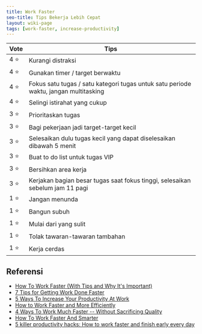 ```yaml
---
title: Work Faster
seo-title: Tips Bekerja Lebih Cepat
layout: wiki-page
tags: [work-faster, increase-productivity]
---
```


Vote | Tips
---|---
4 ⭐ | Kurangi distraksi 
4 ⭐ | Gunakan timer / target berwaktu  
4 ⭐ | Fokus satu tugas / satu kategori tugas untuk satu periode waktu, jangan multitasking
4 ⭐ | Selingi istirahat yang cukup 
3 ⭐ | Prioritaskan tugas 
3 ⭐ | Bagi pekerjaan jadi target-target kecil 
3 ⭐ | Selesaikan dulu tugas kecil yang dapat diselesaikan dibawah 5 menit 
3 ⭐ | Buat to do list untuk tugas VIP 
3 ⭐ | Bersihkan area kerja 
3 ⭐ | Kerjakan bagian besar tugas saat fokus tinggi, selesaikan sebelum jam 11 pagi 
1 ⭐ | Jangan menunda 
1 ⭐ | Bangun subuh 
1 ⭐ | Mulai dari yang sulit 
1 ⭐ | Tolak tawaran-tawaran tambahan 
1 ⭐ | Kerja cerdas 

## Referensi
- [How To Work Faster (With Tips and Why It's Important)](https://ca.indeed.com/career-advice/career-development/how-to-work-faster)
- [7 Tips for Getting Work Done Faster](https://facilethings.com/blog/en/7-tips-for-getting-work-done-faster)
- [5 Ways To Increase Your Productivity At Work](https://www.forbes.com/sites/ashleystahl/2018/06/28/5-ways-to-increase-your-productivity-at-work/?sh=529d31752138)
- [How to Work Faster and More Efficiently](https://www.thebalancecareers.com/how-to-work-faster-and-more-efficiently-3515029)
- [4 Ways To Work Much Faster -- Without Sacrificing Quality](https://www.forbes.com/sites/siimonreynolds/2013/11/06/4-ways-to-work-much-faster/?sh=376027d478c7)
- [How To Work Faster And Smarter](https://www.lifehack.org/articles/productivity/how-work-faster-and-smarter-3.html)
- [5 killer productivity hacks: How to work faster and finish early every day](https://www.mic.com/culture/future-pluto-review)
